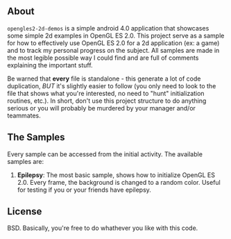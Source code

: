 ## About

`opengles2-2d-demos` is a simple android 4.0 application that showcases some simple 2d examples in OpenGL ES 2.0. This project serve as a sample for how to effectively use OpenGL ES 2.0 for a 2d application (ex: a game) and to track my personal progress on the subject. All samples are made in the most legible possible way I could find and are full of comments explaining the important stuff.

Be warned that **every** file is standalone - this generate a lot of code duplication, *BUT* it's slightly easier to follow (you only need to look to the file that shows what you're interested, no need to "hunt" initialization routines, etc.). In short, don't use this project structure to do anything serious or you will probably be murdered by your manager and/or teammates.

## The Samples

Every sample can be accessed from the initial activity. The available samples are:

1. **Epilepsy**: The most basic sample, shows how to initialize OpenGL ES 2.0. Every frame, the background is changed to a random color. Useful for testing if you or your friends have epilepsy.

## License
BSD. Basically, you're free to do whathever you like with this code.
